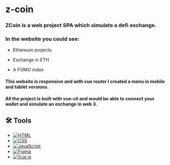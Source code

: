 # z-coin

### ZCoin is a web project SPA which simulate a defi exchange.    

### In the website you could see:

- Ethereum projects

- Exchange in ETH

- A FOMO index

#### This website is responsive and with vue router I created a menu in mobile and tablet versions. 

#### All the project is built with vue-cli and would be able to connect your wallet and simulate an exchange in web 3.

## 🛠 Tools

- [![HTML](https://img.shields.io/badge/html-E34C26?style=for-the-badge&logo=html5&logoColor=F06529&labelColor=000000)]()
- [![CSS](https://img.shields.io/badge/css-66D3FA?style=for-the-badge&logo=css3&logoColor=3C99DC&labelColor=D5F3FE)]()
- [![JavaScript](https://img.shields.io/badge/JavaScript-F0DB4F?style=for-the-badge&logo=javascript&logoColor=F7DF1E&labelColor=323330)]()
- [![Figma](https://img.shields.io/badge/figma-CB3234?style=for-the-badge&logo=figma&logoColor=CB3234&labelColor=101010)]()  
- [![Vue.js](https://img.shields.io/badge/vue.js-101010?style=for-the-badge&logo=vue.js&logoColor=35495E&labelColor=42B883)]() 
